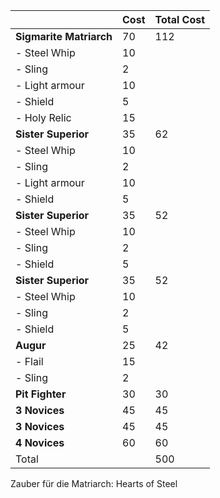 | | Cost | Total Cost |
| ---| --- | --- |
|**Sigmarite Matriarch**  |	70 | 112 | 
| - Steel Whip |	10 |
| - Sling |	2 |
| - Light armour |	10 |
| - Shield |	5 |
| - Holy Relic |	15 |
|**Sister Superior** | 35	| 62 |
| - Steel Whip |	10 |
| - Sling |	2 |
| - Light armour |	10 |
| - Shield |	5 |
|**Sister Superior** | 35	| 52 |
| - Steel Whip |	10 |
| - Sling |	2 |
| - Shield |	5 |
|**Sister Superior** | 35	| 52 |
| - Steel Whip |	10 |
| - Sling |	2 |
| - Shield |	5 |
|**Augur** | 25	| 42 |
| - Flail |	15 |
| - Sling |	2 |
|**Pit Fighter** | 30	| 30 |
| **3 Novices** | 45	| 45 |
| **3 Novices** | 45	| 45 |
| **4 Novices** | 60	| 60 |
| Total | |  500 |

Zauber für die Matriarch: Hearts of Steel
